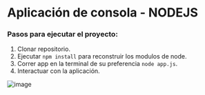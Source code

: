 # Aplicación de consola - NODEJS

### Pasos para ejecutar el proyecto:

1. Clonar repositorio.
2. Ejecutar ```npm install``` para reconstruir los modulos de node.
3. Correr app en la terminal de su preferencia ```node app.js```.
4. Interactuar con la aplicación.

![image](https://user-images.githubusercontent.com/75347229/233446627-7a0b886b-4bfd-4e5f-9c3c-4deb0f59f73d.png)
